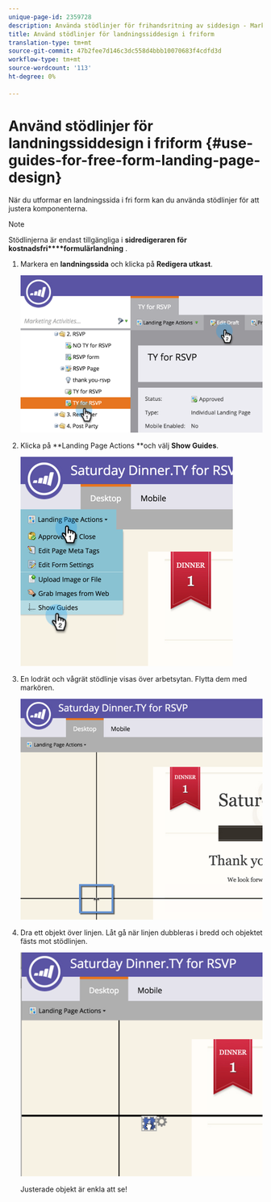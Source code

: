 ```yaml
---
unique-page-id: 2359728
description: Använda stödlinjer för frihandsritning av siddesign - Marketo Docs - produktdokumentation
title: Använd stödlinjer för landningssiddesign i friform
translation-type: tm+mt
source-git-commit: 47b2fee7d146c3dc558d4bbb10070683f4cdfd3d
workflow-type: tm+mt
source-wordcount: '113'
ht-degree: 0%

---
```



# Använd stödlinjer för landningssiddesign i friform {#use-guides-for-free-form-landing-page-design}

När du utformar en landningssida i fri form kan du använda stödlinjer för att justera komponenterna.

>[!NOTE]
>
>Stödlinjerna är endast tillgängliga i **sidredigeraren för kostnadsfri****formulärlandning** .

1. Markera en **landningssida** och klicka på **Redigera utkast**.

   ![](assets/image2015-5-20-14-3a10-3a9.png)

1. Klicka på **Landing Page Actions **och välj **Show Guides**.

   ![](assets/image2015-5-20-14-3a12-3a15.png)

1. En lodrät och vågrät stödlinje visas över arbetsytan. Flytta dem med markören.

   ![](assets/image2015-5-20-14-3a15-3a9.png)

1. Dra ett objekt över linjen. Låt gå när linjen dubbleras i bredd och objektet fästs mot stödlinjen.

   ![](assets/image2015-5-20-14-3a17-3a24.png)

   Justerade objekt är enkla att se!

